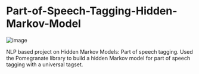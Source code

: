 # Part-of-Speech-Tagging-Hidden-Markov-Model
![image](https://user-images.githubusercontent.com/35156624/201213500-ed166d9d-5095-4e12-aeff-d115ed98a805.png)

NLP based project on Hidden Markov Models: Part of speech tagging. Used the Pomegranate library to build a hidden Markov model for part of speech tagging with a universal tagset.

